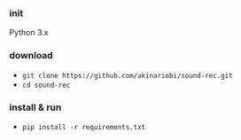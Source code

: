 ### init

Python 3.x

### download

* `git clone https://github.com/akinariobi/sound-rec.git`
* `cd sound-rec`

### install & run

* `pip install -r requirements.txt`

